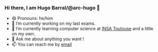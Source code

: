 ### Hi there, I am Hugo Barral/@arc-hugo 👋

- 😄 Pronouns: he/him
- 🔭 I’m currently working on my last exams.
- 🌱 I’m currently learning computer science at [INSA Toulouse](https://www.insa-toulouse.fr/en/index.html) and a little on my own.
- 💬 Ask me about anything you want !
- 📫 You can reach me by [email](mailto:hugo.barral@outlook.fr) 


<!--
**arc-hugo/arc-hugo** is a ✨ _special_ ✨ repository because its `README.md` (this file) appears on your GitHub profile.

Here are some ideas to get you started:

- 🔭 I’m currently working on ...
- 🌱 I’m currently learning ...
- 👯 I’m looking to collaborate on ...
- 🤔 I’m looking for help with ...
- 💬 Ask me about ...
- 📫 How to reach me: ...
- 😄 Pronouns: ...
- ⚡ Fun fact: ...
-->

